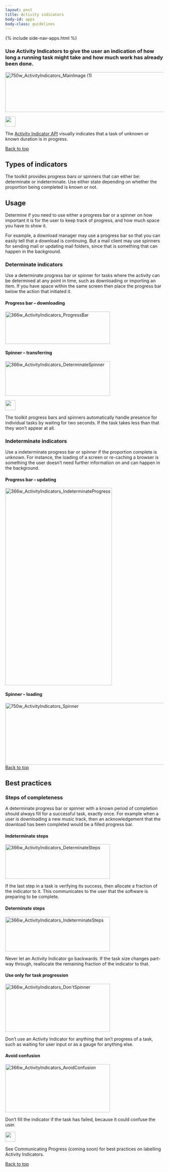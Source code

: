 ```yaml
---
layout: post
title: Activity indicators
body-id: apps
body-class: guidelines
---
```


{% include side-nav-apps.html %}

<div id="loop-guidelines" class="ten-col last-col">
  <section class="row no-padding-top no-padding-right no-padding-left">
  <div class="ten-col">
  <h3>Use Activity Indicators to give the user an indication of how long a running task might take and how much work has already been done.</h3>
  <div class="image-container">
  <img src="https://assets.ubuntu.com/v1/1af1cdf3-750w_ActivityIndicators_MainImage-1.png" alt="750w_ActivityIndicators_MainImage (1)" width="679" height="127">
</div>
</div>
  <div class="ten-col box-grey vertical-align vertical-align--image-left">
  <p><img class="vertical-align__image" src="https://assets.ubuntu.com/v1/608696e3-developer_links.png" alt="" width="32" height="32"></p>
  <div class="vertical-align__content">
  <p>The <a class="external" href="https://developer.ubuntu.com/api/qml/current/Ubuntu.Components.ActivityIndicator/">Activity Indicator API</a> visually indicates that a task of unknown or known duration is in progress.</p>
</div>
</div>
</section>
  <section class="row no-padding-right no-padding-left">
  <div class="link-top not-for-small">
  <a href="#">Back to top</a>
</div>
  <div class="ten-col">
  <h2 id="types-of-indicators">Types of indicators</h2>
  <p>The toolkit provides progress bars or spinners that can either be: determinate or indeterminate. Use either state depending on whether the proportion being completed is known or not.</p>
</div>
  <div class="ten-col">
  <h2>Usage</h2>
  <p>Determine if you need to use either a progress bar or a spinner on how important it is for the user to keep track of progress, and how much space you have to show it.</p>
  <p>For example, a download manager may use a progress bar so that you can easily tell that a download is continuing. But a mail client may use spinners for sending mail or updating mail folders, since that is something that can happen in the background.</p>
</div>
  <div class="ten-col">
  <h3>Determinate indicators</h3>
  <p>Use a determinate progress bar or spinner for tasks where the activity can be determined at any point in time, such as downloading or importing an item. If you have space within the same screen then place the progress bar below the action that initiated it.</p>
</div>
  <div class="five-col">
  <h4>Progress bar – downloading</h4>
  <div class="image-container">
  <img src="https://assets.ubuntu.com/v1/b7cc2368-366w_ActivityIndicators_ProgressBar.png" alt="366w_ActivityIndicators_ProgressBar" width="333" height="103">
</div>
</div>
  <div class="five-col last-col">
  <h4>Spinner – transferring</h4>
  <div class="image-container">
  <img src="https://assets.ubuntu.com/v1/79721f4b-366w_ActivityIndicators_DeterminateSpinner.png" alt="366w_ActivityIndicators_DeterminateSpinner" width="333" height="110">
</div>
</div>
  <div class="ten-col box-grey vertical-align vertical-align--image-left">
  <p><img class="vertical-align__image" src="https://assets.ubuntu.com/v1/e9f11635-information-link.png" alt="" width="32" height="32"></p>
  <div class="vertical-align__content">
  <p>The toolkit progress bars and spinners automatically handle presence for individual tasks by waiting for two seconds. If the task takes less than that they won&#8217;t appear at all.</p>
</div>
</div>
  <div class="ten-col">
  <h3>Indeterminate indicators</h3>
  <p>Use a indeterminate progress bar or spinner if the proportion complete is unknown. For instance, the loading of a screen or re-caching a browser is something the user doesn&#8217;t need further information on and can happen in the background.</p>
</div>
  <div class="five-col">
  <h4>Progress bar – updating</h4>
  <div class="image-container">
  <img src="https://assets.ubuntu.com/v1/36038136-366w_ActivityIndicators_IndeterminateProgress.png" alt="366w_ActivityIndicators_IndeterminateProgress" width="339" height="628">
</div>
</div>
  <div class="ten-col">
  <h4>Spinner – loading</h4>
  <div class="image-container">
  <img src="https://assets.ubuntu.com/v1/31d111ac-750w_ActivityIndicators_Spinner.png" alt="750w_ActivityIndicators_Spinner" width="679" height="197">
</div>
</div>
</section>
  <section class="row no-padding-right no-padding-left">
  <div class="link-top not-for-small">
  <a href="#">Back to top</a>
</div>
  <h2 id="best-practises">Best practices</h2>
  <div class="ten-col">
  <h3>Steps of completeness</h3>
  <p>A determinate progress bar or spinner with a known period of completion should always fill for a successful task, exactly once. For example when a user is downloading a new music track, then an acknowledgement that the download has been completed would be a filled progress bar.</p>
</div>
  <div class="five-col">
  <h4>Indeterminate steps</h4>
  <div class="five-col image-container">
  <img src="https://assets.ubuntu.com/v1/69824bb1-366w_ActivityIndicators_DeterminateSteps.png" alt="366w_ActivityIndicators_DeterminateSteps" width="333" height="110">
</div>
  <p>If the last step in a task is verifying its success, then allocate a fraction of the indicator to it. This communicates to the user that the software is preparing to be complete.</p>
</div>
  <div class="five-col last-col">
  <h4>Determinate steps</h4>
  <div class="five-col image-container">
  <img src="https://assets.ubuntu.com/v1/f6bca0f9-366w_ActivityIndicators_IndeterminateSteps-1.png" alt="366w_ActivityIndicators_IndeterminateSteps" width="333" height="110">
</div>
  <p>Never let an Activity Indicator go backwards. If the task size changes part-way through, reallocate the remaining fraction of the indicator to that.</p>
</div>
  <div class="five-col">
  <h4>Use only for task progression</h4>
  <div class="five-col image-container">
  <img src="https://assets.ubuntu.com/v1/08e61720-366w_ActivityIndicators_DontSpinner.png" alt="366w_ActivityIndicators_Don'tSpinner" width="333" height="153">
</div>
  <p>Don&#8217;t use an Activity Indicator for anything that isn&#8217;t progress of a task, such as waiting for user input or as a gauge for anything else.</p>
</div>
  <div class="five-col last-col">
  <h4>Avoid confusion</h4>
  <div class="five-col image-container">
  <img src="https://assets.ubuntu.com/v1/cb401570-366w_ActivityIndicators_AvoidConfusion.png" alt="366w_ActivityIndicators_AvoidConfusion" width="333" height="153">
</div>
  <p>Don&#8217;t fill the indicator if the task has failed, because it could confuse the user.</p>
</div>
  <div class="ten-col box-grey vertical-align vertical-align--image-left">
  <p><img class="vertical-align__image" src="https://assets.ubuntu.com/v1/75f60d24-link_external.png" alt="" width="32" height="32"></p>
  <div class="vertical-align__content">
  <p>See Communicating Progress (coming soon) for best practices on labelling Activity Indicators.</p>
</div>
</div>
</section>
  <section class="row no-padding-right no-padding-left no-border no-padding-bottom">
  <div class="link-top not-for-small">
  <a href="#">Back to top</a>
</div>
</section>
</div>
